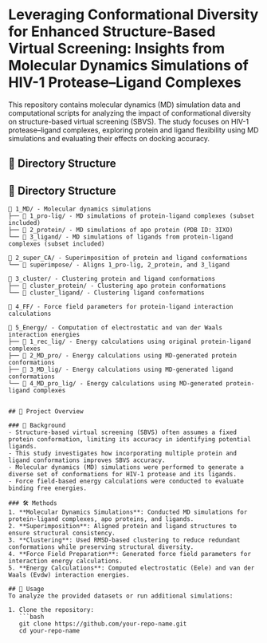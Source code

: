 # Leveraging Conformational Diversity for Enhanced Structure-Based Virtual Screening: Insights from Molecular Dynamics Simulations of HIV-1 Protease–Ligand Complexes

This repository contains molecular dynamics (MD) simulation data and computational scripts for analyzing the impact of conformational diversity on structure-based virtual screening (SBVS). The study focuses on HIV-1 protease–ligand complexes, exploring protein and ligand flexibility using MD simulations and evaluating their effects on docking accuracy.

## 📁 Directory Structure

## 📂 Directory Structure

```
📂 1_MD/ - Molecular dynamics simulations
├── 📂 1_pro-lig/ - MD simulations of protein-ligand complexes (subset included)
├── 📂 2_protein/ - MD simulations of apo protein (PDB ID: 3IXO)
└── 📂 3_ligand/ - MD simulations of ligands from protein-ligand complexes (subset included)

📂 2_super_CA/ - Superimposition of protein and ligand conformations
└── 📂 superimpose/ - Aligns 1_pro-lig, 2_protein, and 3_ligand

📂 3_cluster/ - Clustering protein and ligand conformations
├── 📂 cluster_protein/ - Clustering apo protein conformations
└── 📂 cluster_ligand/ - Clustering ligand conformations

📂 4_FF/ - Force field parameters for protein-ligand interaction calculations

📂 5_Energy/ - Computation of electrostatic and van der Waals interaction energies
├── 📂 1_rec_lig/ - Energy calculations using original protein-ligand complexes
├── 📂 2_MD_pro/ - Energy calculations using MD-generated protein conformations
├── 📂 3_MD_lig/ - Energy calculations using MD-generated ligand conformations
└── 📂 4_MD_pro_lig/ - Energy calculations using MD-generated protein-ligand complexes


## 📌 Project Overview

### 🔬 Background
- Structure-based virtual screening (SBVS) often assumes a fixed protein conformation, limiting its accuracy in identifying potential ligands.
- This study investigates how incorporating multiple protein and ligand conformations improves SBVS accuracy.
- Molecular dynamics (MD) simulations were performed to generate a diverse set of conformations for HIV-1 protease and its ligands.
- Force field-based energy calculations were conducted to evaluate binding free energies.

### 🛠 Methods
1. **Molecular Dynamics Simulations**: Conducted MD simulations for protein-ligand complexes, apo proteins, and ligands.
2. **Superimposition**: Aligned protein and ligand structures to ensure structural consistency.
3. **Clustering**: Used RMSD-based clustering to reduce redundant conformations while preserving structural diversity.
4. **Force Field Preparation**: Generated force field parameters for interaction energy calculations.
5. **Energy Calculations**: Computed electrostatic (Eele) and van der Waals (Evdw) interaction energies.

## 🚀 Usage
To analyze the provided datasets or run additional simulations:

1. Clone the repository:
   ```bash
   git clone https://github.com/your-repo-name.git
   cd your-repo-name
